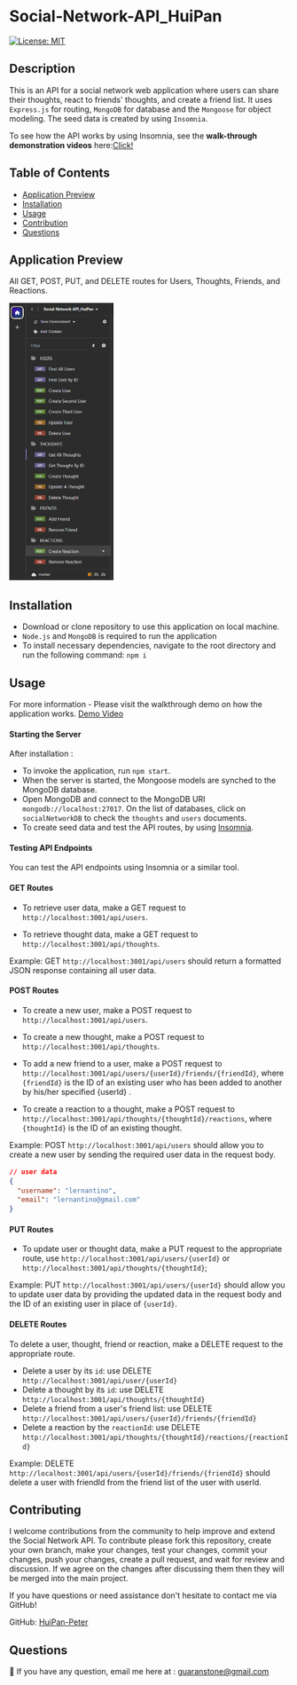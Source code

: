 # Social-Network-API_HuiPan

[![License: MIT](https://img.shields.io/badge/License-MIT-yellow.svg)](https://github.com/siennameow/social-network-API/blob/main/LICENSE)

## Description

This is an API for a social network web application where users can share their thoughts, react to friends' thoughts, and create a friend list. It uses `Express.js` for routing, `MongoDB` for database and the `Mongoose` for object modeling. The seed data is created by using `Insomnia`.

To see how the API works by using Insomnia, see the **walk-through demonstration videos** here:[Click!](https://github.com/HuiPan-Peter/Social-Network-API_HuiPan/tree/main/public/walkthroughVideo%26Screenshot)

## Table of Contents

- [Application Preview](#application-preview)
- [Installation](#installation)
- [Usage](#usage)
- [Contribution](#contribution)
- [Questions](#questions)


## Application Preview

All GET, POST, PUT, and DELETE routes for Users, Thoughts, Friends, and Reactions.

<img src="./public/walkthroughVideo&Screenshot/allRoutes.png" height="500px">

## Installation

- Download or clone repository to use this application on local machine.
- `Node.js` and `MongoDB` is required to run the application
- To install necessary dependencies, navigate to the root directory and run the following command:
  `npm i`

## Usage

For more information - Please visit the walkthrough demo on how the application works.
[Demo Video](https://github.com/HuiPan-Peter/Social-Network-API_HuiPan/tree/main/public/walkthroughVideo%26Screenshot)

#### Starting the Server

After installation :
- To invoke the application, run `npm start`.
- When the server is started, the Mongoose models are synched to the MongoDB database.
- Open MongoDB and connect to the MongoDB URI `mongodb://localhost:27017`. On the list of databases, click on `socialNetworkDB` to check the `thoughts` and `users` documents.
- To create seed data and test the API routes, by using [Insomnia](https://insomnia.rest/download).

#### Testing API Endpoints

You can test the API endpoints using Insomnia or a similar tool.

#### GET Routes

- To retrieve user data, make a GET request to `http://localhost:3001/api/users`.

- To retrieve thought data, make a GET request to `http://localhost:3001/api/thoughts`.

Example: GET `http://localhost:3001/api/users` should return a formatted JSON response containing all user data.

#### POST Routes

- To create a new user, make a POST request to `http://localhost:3001/api/users`.

- To create a new thought, make a POST request to `http://localhost:3001/api/thoughts`.

- To add a new friend to a user, make a POST request to `http://localhost:3001/api/users/{userId}/friends/{friendId}`, where `{friendId}` is the ID of an existing user who has been added to another by his/her specified {userId} . 

- To create a reaction to a thought, make a POST request to `http://localhost:3001/api/thoughts/{thoughtId}/reactions`, where `{thoughtId}` is the ID of an existing thought. 

Example: POST `http://localhost:3001/api/users` should allow you to create a new user by sending the required user data in the request body.
```json
// user data
{
  "username": "lernantino",
  "email": "lernantino@gmail.com"
}
```

#### PUT Routes

- To update user or thought data, make a PUT request to the appropriate route, use `http://localhost:3001/api/users/{userId}` or `http://localhost:3001/api/thoughts/{thoughtId}`;

Example: PUT `http://localhost:3001/api/users/{userId}` should allow you to update user data by providing the updated data in the request body and the ID of an existing user in place of `{userId}`.

#### DELETE Routes

To delete a user, thought, friend or reaction, make a DELETE request to the appropriate route.
- Delete a user by its `id`: use DELETE `http://localhost:3001/api/user/{userId}`
- Delete a thought by its `id`: use DELETE `http://localhost:3001/api/thoughts/{thoughtId}`
- Delete a friend from a user's friend list: use DELETE `http://localhost:3001/api/users/{userId}/friends/{friendId}`
- Delete a reaction by the `reactionId`: use DELETE `http://localhost:3001/api/thoughts/{thoughtId}/reactions/{reactionId}`

Example: DELETE `http://localhost:3001/api/users/{userId}/friends/{friendId}` should delete a user with friendId from the friend list of the user with userId.

## Contributing

I welcome contributions from the community to help improve and extend the Social Network API. To contribute please fork this repository, create your own branch, make your changes, test your changes, commit your changes, push your changes, create a pull request, and wait for review and discussion. If we agree on the changes after discussing them then they will be merged into the main project.

If you have questions or need assistance don't hesitate to contact me via GitHub!

GitHub: [HuiPan-Peter](https://github.com/HuiPan-Peter)

## Questions

📩 If you have any question, email me here at : guaranstone@gmail.com
